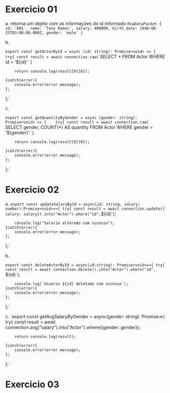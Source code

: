 # Exercicio 01

a. retorna um objeto com as informações do id informado
`RowDataPacket {
  id: '001',
  name: 'Tony Ramos',
  salary: 400000,
  birth_date: 1948-08-25T03:00:00.000Z,
  gender: 'male'
}`


b. 

`export const getActorById = async (id: string): Promise<void> => {   
    try{
        const result = await connection.raw(`
        SELECT * FROM Actor WHERE id = '${id}'
      `)
    
        return console.log(result[0][0]);

    }catch(error){
        console.error(error.message);
    };
};`

c. 

`export const getQuantityByGender = async (gender: string): Promise<void> => {   
    try{
        const result = await connection.raw(`
        SELECT gender, COUNT(*) AS quantity FROM Actor WHERE gender = '${gender}'
      `)
    
        return console.log(result[0][0]);

    }catch(error){
        console.error(error.message);
    };
};`


# Exercicio 02

a.
`
export const updateSalaryById = async(id: string, salary: number):Promise<void>=>{
    try{
        const result = await connection.update({
            salary: salary}).into("Actor").where("id", `${id}`);

        console.log("Salario alterado com sucesso");
    }catch(error){
        console.error(error.message);
    };
};`

b.

`export const deleteActorById = async(id:string): Promise<void>=>{
    try{
        const result = await connection.delete().into("Actor").where("id", `${id}`);

        console.log(`Usuario ${id} deletado com sucesso`);
    }catch(error){
        console.error(error.message);
    };
};`

c.
`export const getAvgSalaryByGender = async(gender: string): Promise<void>=>{
    try{
        const result = await connection.avg("salary").into("Actor").where({gender: gender});

        return console.log(result);

    }catch(error){
        console.error(error.message);
    };
};`

# Exercicio 03

